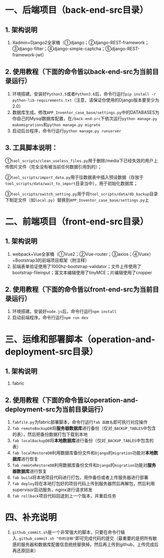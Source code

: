 # 一、后端项目（back-end-src目录）

## 1. 架构说明

1. Xadmin+Django2全家桶（①django；②django-REST-framework；③django-filter；④django-simple-captcha；⑤django-REST-framework-jwt）

## 2. 使用教程（下面的命令皆以back-end-src为当前目录运行）

1. 环境搭建。安装好`Python3.5`或者`Python3.6`后，命令行运行`pip install -r python-lib-requirements.txt`（注意，请保证你使用的Django版本要至少为2.0）
2. 数据库生成。修改`APP_Inventor_case_base/settings.py`中的DATABASES为你自己的Mysql数据库配置，在`/back-end-src`下依次运行`python manage.py makemigrations`和`python manage.py migrate`
3. 启动后台程序，命令行运行`python manage.py runserver`

## 3. 工具脚本说明：

①`tool_scripts/clean_useless_files.py`用于删除/media下已经失效的用户上传图片文件（完全没有被当前任何数据引用到的）；

②`tool_scripts/import_data.py`用于往数据表中插入预设数据（存放于`tool_scripts/data/wait_to_import`目录当中），用于初始化数据库；

③`tool_scripts/switch_setting.py`用于将`tool_scripts/data/db_backup`目录下制定文件（如`local.py`）替换到`APP_Inventor_case_base/settings.py`上

# 二、前端项目（front-end-src目录）

## 1. 架构说明

1. webpack+Vue全家桶（①Vue2；②Vue-router；③axios；④Vuex）+Bootstrap3的前端项目框架（附注释）
2. 前端表单验证使用了1000hz-bootstrap-validator；文件上传使用了bootstrap-fileinput；富文本编辑使用了tinyMCE；片编辑使用了cropper

## 2. 使用教程（下面的命令皆以front-end-src为当前目录运行）

1. 环境搭建。安装好`node.js`后，命令行运行`npm install`
2. 启动前端程序。命令行运行`npm run dev`

# 三、运维和部署脚本（operation-and-deployment-src目录）

## 1. 架构说明

1. fabric

## 2. 使用教程（下面的命令皆以operation-and-deployment-src为当前目录运行）

1. `fabfile.py`为fabric部署脚本，命令行运行`fab 函数名`即可执行对应操作
2. `fab remoteBackupDB`将**服务器数据库**进行备份（仅对`_BACKUP_TABLES`中包含的表），然后把备份数据打包下载到本地
3. `fab localBackupDB`将**本地数据库**进行备份（仅对`_BACKUP_TABLES`中包含的表）
4. `fab localRestoreDB`利用数据库备份文件和`Django`的`migration`功能对**本地数据库**进行恢复
5. `fab remoteRestoreDB`利用数据库备份文件和`Django`的`migration`功能对**服务器数据库**进行恢复
6. `fab build`将本地项目代码进行打包，用作备份或者上传服务器进行部署
7. `fab deploy`将在本地打包好的项目代码上传到服务器然后再解包，然后利用supervisor启动服务，nginx进行请求转发
8. `fab rollback`项目代码回退到上一个版本，并重启任务

# 四、补充说明

1. `github_commit.sh`是一个非常强大的脚本，只要在命令行输入`.github_commit.sh "你的注释"`即可完成代码的提交（最重要的是把所有敏感的服务器和数据库配置信息统统替换掉，然后再上传到github，上传完成后再还原回来）